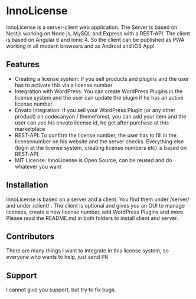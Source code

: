 # InnoLicense 

InnoLicense is a server-client web application. The Server is based on Nestjs working on Node.js, MySQL and Express with a REST-API. The client is based on Angular 6 and Ionic 4. So the client can be published as PWA working in all modern browsers and as Android and iOS App!

## Features

* Creating a license system: If you sell products and plugins and the user has to activate this via a license number
* Integration with WordPress: You can create WordPress Plugins in the license system and the user can update the plugin if he has an active license number
* Envato Integration: If you sell your WordPress Plugin (or any other product) on codecanyon / themeforest, you can add your item and the user can use his envato license id, he get after purchase at this marketplace
* REST-API: To confirm the license number, the user has to fill in the licensenumber on his website and the server checks. Everything else (login at the license system, creating license numbers etc) is based on REST-API.
* MIT License: InnoLicense is Open Source, can be reused and do whatever you want

## Installation

InnoLicense is based on a server and a client. You find them under /server/ and under /client/ . The client is optional and gives you an GUI to manage licenses, create a new license number, add WordPress Plugins and more. Please read the README.md in both folders to install client and server.

## Contributors

There are many things I want to integrate in this license system, so everyone who wants to help, just send PR

## Support

I cannot give you support, but try to fix bugs.